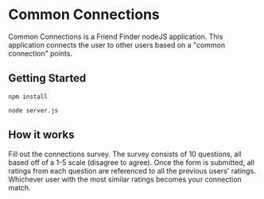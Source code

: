# Common Connections

Common Connections is a Friend Finder nodeJS application. This application connects the user to other users based on a "common connection" points.

## Getting Started

```
npm install

node server.js
```

## How it works

Fill out the connections survey. The survey consists of 10 questions, all based off of a 1-5 scale (disagree to agree). Once the form is submitted, all ratings from each question are referenced to all the previous users' ratings. Whichever user with the most similar ratings becomes your connection match.